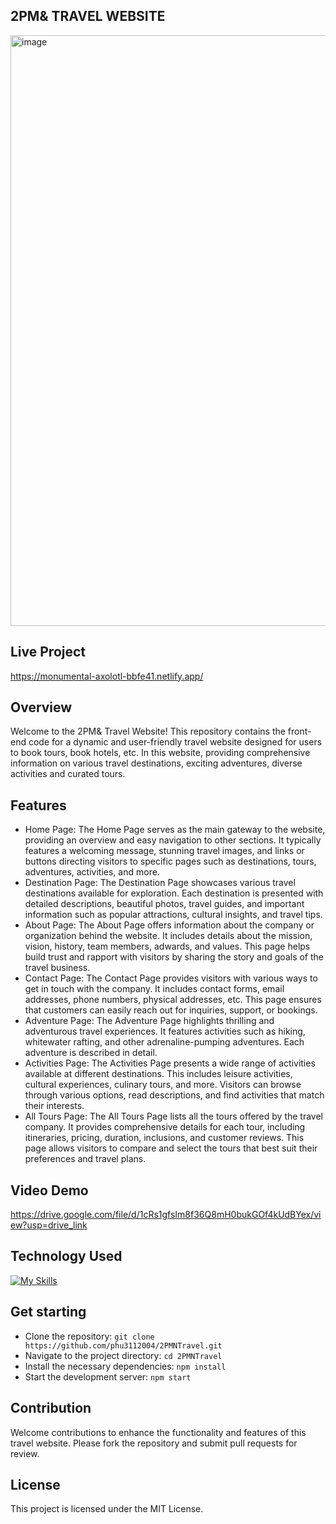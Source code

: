 ## 2PM& TRAVEL WEBSITE
<img width="945" alt="image" src="https://github.com/phu3112004/Project-Sun-asterisk/assets/174224959/8f97e664-597d-4596-97aa-fcacd5faa996">

## Live Project
https://monumental-axolotl-bbfe41.netlify.app/
## Overview
Welcome to the 2PM& Travel Website! This repository contains the front-end code for a dynamic and user-friendly travel website designed for users to book tours, book hotels, etc. In this website, providing comprehensive information on various travel destinations, exciting adventures, diverse activities and curated tours.
## Features
- Home Page: The Home Page serves as the main gateway to the website, providing an overview and easy navigation to other sections. It typically features a welcoming message, stunning travel images, and links or buttons directing visitors to specific pages such as destinations, tours, adventures, activities, and more.
- Destination Page: The Destination Page showcases various travel destinations available for exploration. Each destination is presented with detailed descriptions, beautiful photos, travel guides, and important information such as popular attractions, cultural insights, and travel tips.
- About Page: The About Page offers information about the company or organization behind the website. It includes details about the mission, vision, history, team members, adwards, and values. This page helps build trust and rapport with visitors by sharing the story and goals of the travel business.
- Contact Page: The Contact Page provides visitors with various ways to get in touch with the company. It includes contact forms, email addresses, phone numbers, physical addresses, etc. This page ensures that customers can easily reach out for inquiries, support, or bookings.
- Adventure Page: The Adventure Page highlights thrilling and adventurous travel experiences. It features activities such as hiking, whitewater rafting, and other adrenaline-pumping adventures. Each adventure is described in detail.
- Activities Page: The Activities Page presents a wide range of activities available at different destinations. This includes leisure activities, cultural experiences, culinary tours, and more. Visitors can browse through various options, read descriptions, and find activities that match their interests.
- All Tours Page: The All Tours Page lists all the tours offered by the travel company. It provides comprehensive details for each tour, including itineraries, pricing, duration, inclusions, and customer reviews. This page allows visitors to compare and select the tours that best suit their preferences and travel plans.
## Video Demo
https://drive.google.com/file/d/1cRs1gfsIm8f36Q8mH0bukGOf4kUdBYex/view?usp=drive_link
## Technology Used
[![My Skills](https://skillicons.dev/icons?i=html,css,js)](https://skillicons.dev)
## Get starting
- Clone the repository:
     `git clone https://github.com/phu3112004/2PMNTravel.git`
- Navigate to the project directory:
     `cd 2PMNTravel`
- Install the necessary dependencies:
     `npm install`
- Start the development server:
     `npm start`
## Contribution 
Welcome contributions to enhance the functionality and features of this travel website. Please fork the repository and submit pull requests for review.
## License
This project is licensed under the MIT License.

